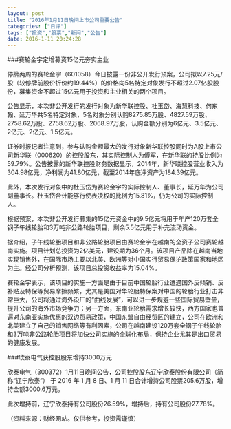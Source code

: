 ```yaml
---
layout: post
title: "2016年1月11日晚间上市公司重要公告"
categories: ["日评"]
tags: ["投资","股票","新闻","公告"]
date: 2016-1-11 20:24:28
---
```

###赛轮金宇定增募资15亿元夯实主业

停牌两周的赛轮金宇（601058）今日披露一份非公开发行预案，公司拟以7.25元/股（较停牌前股价折价约19.44%）的价格向5名特定对象发行不超过2.07亿股股份，募集资金不超过15亿元用于投资和主业相关的两个项目。

公告显示，本次非公开发行的发行对象为新华联控股、杜玉岱、海慧科技、何东翰、延万华共5名特定对象，5名对象分别认购8275.85万股、4827.59万股、2758.62万股、2758.62万股、2068.97万股，认购金额分别为6亿元、3.5亿元、2亿元、2亿元、1.5亿元。

证券时报记者注意到，参与认购金额最大的发行对象新华联控股同时为A股上市公司新华联（000620）的控股股东，其实际控制人为傅军，在新华联的持股比例为59.79%。公告披露的新华联控股财务数据显示，2014年，新华联控股营业收入为304.98亿元，净利润为41.80亿元，截至2014年底净资产为184.39亿元。

此外，本次发行对象中的杜玉岱为赛轮金宇的实际控制人、董事长，延万华为公司副董事长。杜玉岱合计能够行使表决权的比例为15.81%，仍为公司的实际控制人。

根据预案，本次非公开发行募集的15亿元资金中的9.5亿元将用于年产120万套全钢子午线轮胎和3万吨非公路轮胎项目，剩余5.5亿元用于补充流动资金。

据介绍，子午线轮胎项目和非公路轮胎项目由赛轮金宇在越南的全资子公司赛轮越南实施。项目计划总投资为2亿美元，建设期为36个月。该项目产品除在越南当地实现销售外，在国际市场主要以北美、欧洲等对中国实行贸易保护政策国家和地区为主。经公司分析预测，该项目总投资收益率为15.04%。

赛轮金宇表示，该项目的实施一方面是由于目前中国轮胎行业遭遇国外反倾销、反补贴及特保等贸易摩擦频繁，尤其是美国对华轮胎特保案对中国的轮胎行业打击非常巨大，公司将通过海外设厂的“曲线发展”，可以进一步规避一些国际贸易壁垒，提升公司的海外市场竞争力；另一方面，东南亚轮胎需求增长较快，西方国家也普遍对东南亚实施优惠的双边贸易政策，中国东盟自由经贸区的建立，公司在欧洲和北美建立了自己的销售网络等有利因素，公司在越南建设120万套全钢子午线轮胎和3万吨非公路轮胎项目将加快公司实施的全球化布局，保持企业尤其是出口贸易的健康发展。

###欣泰电气获控股股东增持3000万元

欣泰电气（300372）1月11日晚间公告，公司控股股东辽宁欣泰股份有限公司（简称“辽宁欣泰”） 于 2016 年 1 月 8 日、1 月 11 日合计增持公司股票205.6万股，增持金额3000.6万元。

此次增持前，辽宁欣泰持有公司股份26.59%，增持后，持有公司股份27.78%。

（资料来源：财经网站。仅供参考，投资需谨慎）
